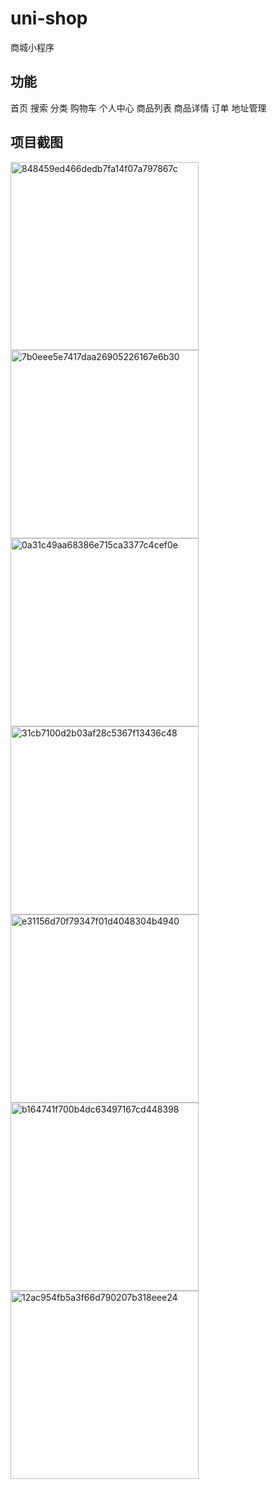# uni-shop
商城小程序
## 功能
 首页
 搜索
 分类
 购物车
 个人中心
 商品列表
 商品详情
 订单
 地址管理
## 项目截图
<img width="301" alt="848459ed466dedb7fa14f07a797867c" src="https://user-images.githubusercontent.com/127709716/225204202-9b79abf8-8b10-49ba-90bb-7ab7af72e5ac.png">
<img width="301" alt="7b0eee5e7417daa26905226167e6b30" src="https://user-images.githubusercontent.com/127709716/225204214-67f27771-3370-48a8-8911-d925db57161d.png">
<img width="301" alt="0a31c49aa68386e715ca3377c4cef0e" src="https://user-images.githubusercontent.com/127709716/225204228-2a5251f9-874d-47ac-82a7-11a65fe77349.png">
<img width="301" alt="31cb7100d2b03af28c5367f13436c48" src="https://user-images.githubusercontent.com/127709716/225204239-876307a9-4a34-4acd-a14d-b4e38e5503f5.png">
<img width="301" alt="e31156d70f79347f01d4048304b4940" src="https://user-images.githubusercontent.com/127709716/225204249-8d90effe-5691-47b1-a7b4-99537d95eaa9.png">
<img width="301" alt="b164741f700b4dc63497167cd448398" src="https://user-images.githubusercontent.com/127709716/225204273-1f7407e8-e9c1-47c2-9e42-7f2ecb3adef7.png">
<img width="301" alt="12ac954fb5a3f66d790207b318eee24" src="https://user-images.githubusercontent.com/127709716/225204285-60f4358f-d4fd-4f9f-bf77-8bdb77696ab0.png">

